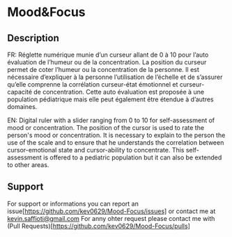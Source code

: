 # Mood&Focus


## Description
FR: Réglette numérique munie d’un curseur allant de 0 à 10 pour l’auto évaluation de l’humeur ou de la concentration. La position du curseur permet de coter l’humeur ou la concentration de la personne. Il est nécessaire d’expliquer à la personne l’utilisation de l’échelle et de s’assurer qu’elle comprenne la corrélation curseur-état émotionnel et curseur-capacité de concentration. 
Cette auto évaluation est proposée à une population pédiatrique mais elle peut également être étendue à d’autres domaines.

EN: Digital ruler with a slider ranging from 0 to 10 for self-assessment of mood or concentration. The position of the cursor is used to rate the person's mood or concentration. It is necessary to explain to the person the use of the scale and to ensure that he understands the correlation between cursor-emotional state and cursor-ability to concentrate.
This self-assessment is offered to a pediatric population but it can also be extended to other areas.


## Support
For support or informations you can report an issue[https://github.com/kev0629/Mood-Focus/issues] or contact me at kevin.saffioti@gmail.com
For anny ohter request please contact me with (Pull Requests)[https://github.com/kev0629/Mood-Focus/pulls]

